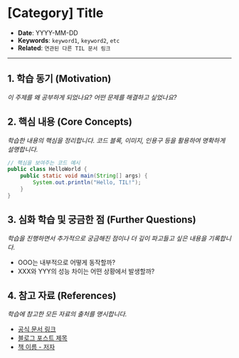 # [Category] Title

- **Date**: YYYY-MM-DD
- **Keywords**: `keyword1`, `keyword2`, `etc`
- **Related**: `연관된 다른 TIL 문서 링크`

---

## 1. 학습 동기 (Motivation)

*이 주제를 왜 공부하게 되었나요? 어떤 문제를 해결하고 싶었나요?*


## 2. 핵심 내용 (Core Concepts)

*학습한 내용의 핵심을 정리합니다. 코드 블록, 이미지, 인용구 등을 활용하여 명확하게 설명합니다.*

```java
// 핵심을 보여주는 코드 예시
public class HelloWorld {
    public static void main(String[] args) {
        System.out.println("Hello, TIL!");
    }
}
```


## 3. 심화 학습 및 궁금한 점 (Further Questions)

*학습을 진행하면서 추가적으로 궁금해진 점이나 더 깊이 파고들고 싶은 내용을 기록합니다.*

- OOO는 내부적으로 어떻게 동작할까?
- XXX와 YYY의 성능 차이는 어떤 상황에서 발생할까?


## 4. 참고 자료 (References)

*학습에 참고한 모든 자료의 출처를 명시합니다.*

- [공식 문서 링크]()
- [블로그 포스트 제목]()
- [책 이름 - 저자]()
